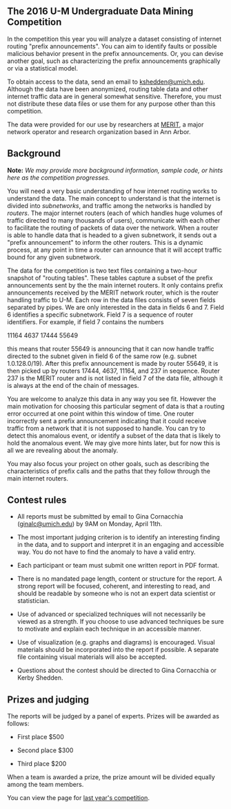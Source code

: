 The 2016 U-M Undergraduate Data Mining Competition
--------------------------------------------------

In the competition this year you will analyze a dataset consisting of
internet routing "prefix announcements".  You can aim to identify
faults or possible malicious behavior present in the prefix
announcements.  Or, you can devise another goal, such as
characterizing the prefix announcements graphically or via a
statistical model.

To obtain access to the data, send an email to <kshedden@umich.edu>.
Although the data have been anonymized, routing table data and other
internet traffic data are in general somewhat sensitive.  Therefore,
you must not distribute these data files or use them for any purpose
other than this competition.

The data were provided for our use by researchers at
[MERIT](https://www.merit.edu/), a major network operator and research
organization based in Ann Arbor.

## Background

**Note:** *We may provide more background information, sample code, or
hints here as the competition progresses.*

You will need a very basic understanding of how internet routing works
to understand the data.  The main concept to understand is that the
internet is divided into *subnetworks*, and traffic among the networks
is handled by *routers*.  The major internet routers (each of which
handles huge volumes of traffic directed to many thousands of users),
communicate with each other to facilitate the routing of packets of
data over the network.  When a router is able to handle data that is
headed to a given subnetwork, it sends out a "prefix announcement" to
inform the other routers.  This is a dynamic process, at any point in
time a router can announce that it will accept traffic bound for any
given subnetwork.

The data for the competition is two text files containing a two-hour
snapshot of "routing tables".  These tables capture a subset of the
prefix announcements sent by the the main internet routers.  It only
contains prefix announcements received by the MERIT network router,
which is the router handling traffic to U-M.  Each row in the data
files consists of seven fields separated by pipes.  We are only
interested in the data in fields 6 and 7.  Field 6 identifies a
specific subnetwork.  Field 7 is a sequence of router identifiers.
For example, if field 7 contains the numbers

  11164 4637 17444 55649

this means that router 55649 is announcing that it can now handle
traffic directed to the subnet given in field 6 of the same row
(e.g. subnet 1.0.128.0/19).  After this prefix announcement is made by
router 55649, it is then picked up by routers 17444, 4637, 11164, and
237 in sequence.  Router 237 is the MERIT router and is not listed in
field 7 of the data file, although it is always at the end of the
chain of messages.

You are welcome to analyze this data in any way you see fit.  However
the main motivation for choosing this particular segment of data is
that a routing error occurred at one point within this window of time.
One router incorrectly sent a prefix announcement indicating that it
could receive traffic from a network that it is not supposed to
handle.  You can try to detect this anomalous event, or identify a
subset of the data that is likely to hold the anomalous event.  We may
give more hints later, but for now this is all we are revealing about
the anomaly.

You may also focus your project on other goals, such as describing the
characteristics of prefix calls and the paths that they follow through
the main internet routers.

## Contest rules

* All reports must be submitted by email to Gina Cornacchia
  (ginalc@umich.edu) by 9AM on Monday, April 11th.

* The most important judging criterion is to identify an interesting
  finding in the data, and to support and interpret it in an engaging
  and accessible way.  You do not have to find the anomaly to have a
  valid entry.

* Each participant or team must submit one written report in PDF
  format.

* There is no mandated page length, content or structure for the
  report.  A strong report will be focused, coherent, and interesting
  to read, and should be readable by someone who is not an expert data
  scientist or statistician.

* Use of advanced or specialized techniques will not necessarily be
  viewed as a strength.  If you choose to use advanced techniques be
  sure to motivate and explain each technique in an accessible manner.

* Use of visualization (e.g. graphs and diagrams) is encouraged.
  Visual materials should be incorporated into the report if possible.
  A separate file containing visual materials will also be accepted.

* Questions about the contest should be directed to Gina Cornacchia or
  Kerby Shedden.


## Prizes and judging

The reports will be judged by a panel of experts.  Prizes will be
awarded as follows:

* First place $500

* Second place $300

* Third place $200

When a team is awarded a prize, the prize amount will be divided
equally among the team members.

You can view the page for [last year's competition](data_mining_2015.html).